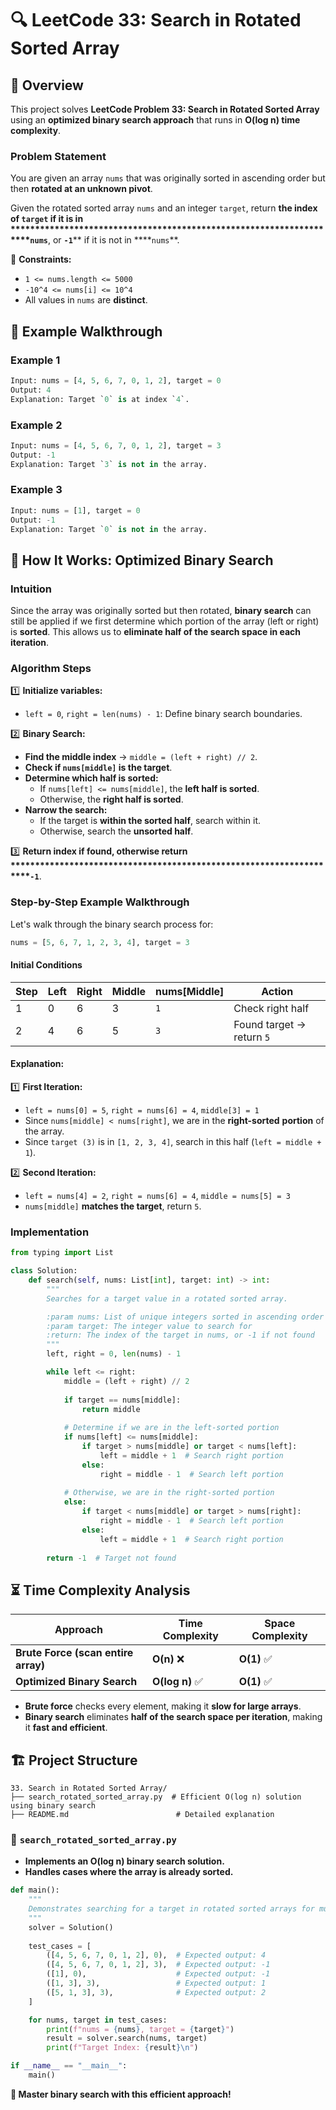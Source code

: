 # 🔍 **LeetCode 33: Search in Rotated Sorted Array**

## 📌 **Overview**

This project solves **LeetCode Problem 33: Search in Rotated Sorted Array** using an **optimized binary search approach** that runs in **O(log n) time complexity**.

### **Problem Statement**

You are given an array `nums` that was originally sorted in ascending order but then **rotated at an unknown pivot**.

Given the rotated sorted array `nums` and an integer `target`, return **the index of ********************************************************************`target`******************************************************************** if it is in \*\*\*\*\*\*\*\*\*\*\*\*\*\*\*\*\*\*\*\*\*\*\*\*\*\*\*\*\*\*\*\*\*\*\*\*\*\*\*\*\*\*\*\*\*\*\*\*\*\*\*\*\*\*\*\*\*\*\*\*\*\*\*\*****`nums`**, or **`-1`**\*\* if it is not in \*\*\*\*`nums`\*\*.

🔹 **Constraints:**

- `1 <= nums.length <= 5000`
- `-10^4 <= nums[i] <= 10^4`
- All values in `nums` are **distinct**.

## 🎯 **Example Walkthrough**

### **Example 1**

```python
Input: nums = [4, 5, 6, 7, 0, 1, 2], target = 0
Output: 4
Explanation: Target `0` is at index `4`.
```

### **Example 2**

```python
Input: nums = [4, 5, 6, 7, 0, 1, 2], target = 3
Output: -1
Explanation: Target `3` is not in the array.
```

### **Example 3**

```python
Input: nums = [1], target = 0
Output: -1
Explanation: Target `0` is not in the array.
```

## 🚀 **How It Works: Optimized Binary Search**

### **Intuition**

Since the array was originally sorted but then rotated, **binary search** can still be applied if we first determine which portion of the array (left or right) is **sorted**. This allows us to **eliminate half of the search space in each iteration**.

### **Algorithm Steps**

1️⃣ **Initialize variables:**

- `left = 0`, `right = len(nums) - 1`: Define binary search boundaries.

2️⃣ **Binary Search:**

- **Find the middle index** → `middle = (left + right) // 2`.
- **Check if ********************************************************************`nums[middle]`******************************************************************** is the target**.
- **Determine which half is sorted:**
  - If `nums[left] <= nums[middle]`, the **left half is sorted**.
  - Otherwise, the **right half is sorted**.
- **Narrow the search:**
  - If the target is **within the sorted half**, search within it.
  - Otherwise, search the **unsorted half**.

3️⃣ **Return index if found, otherwise return \*\*\*\*\*\*\*\*\*\*\*\*\*\*\*\*\*\*\*\*\*\*\*\*\*\*\*\*\*\*\*\*\*\*\*\*\*\*\*\*\*\*\*\*\*\*\*\*\*\*\*\*\*\*\*\*\*\*\*\*\*\*\*\*****`-1`**.

### **Step-by-Step Example Walkthrough**

Let's walk through the binary search process for:

```python
nums = [5, 6, 7, 1, 2, 3, 4], target = 3
```

#### **Initial Conditions**

| Step | Left | Right | Middle | nums[Middle] | Action                    |
| ---- | ---- | ----- | ------ | ------------ | ------------------------- |
| 1    | 0    | 6     | 3      | `1`          | Check right half          |
| 2    | 4    | 6     | 5      | `3`          | Found target → return `5` |

#### **Explanation:**

1️⃣ **First Iteration:**

- `left = nums[0] = 5`, `right = nums[6] = 4`, `middle[3] = 1`
- Since `nums[middle] < nums[right]`, we are in the **right-sorted** **portion** of the array.
- Since `target (3)` is in `[1, 2, 3, 4]`, search in this half (`left = middle + 1`).

2️⃣ **Second Iteration:**

- `left = nums[4] = 2`, `right = nums[6] = 4`, `middle = nums[5] = 3`
- `nums[middle]` **matches the target**, return `5`.

### **Implementation**

```python
from typing import List

class Solution:
    def search(self, nums: List[int], target: int) -> int:
        """
        Searches for a target value in a rotated sorted array.

        :param nums: List of unique integers sorted in ascending order but rotated
        :param target: The integer value to search for
        :return: The index of the target in nums, or -1 if not found
        """
        left, right = 0, len(nums) - 1

        while left <= right:
            middle = (left + right) // 2
            
            if target == nums[middle]:
                return middle
            
            # Determine if we are in the left-sorted portion
            if nums[left] <= nums[middle]:
                if target > nums[middle] or target < nums[left]:
                    left = middle + 1  # Search right portion
                else:
                    right = middle - 1  # Search left portion
            
            # Otherwise, we are in the right-sorted portion
            else:
                if target < nums[middle] or target > nums[right]:
                    right = middle - 1  # Search left portion
                else:
                    left = middle + 1  # Search right portion
        
        return -1  # Target not found
```

## ⏳ **Time Complexity Analysis**

| Approach                            | Time Complexity | Space Complexity |
| ----------------------------------- | --------------- | ---------------- |
| **Brute Force (scan entire array)** | **O(n)** ❌      | **O(1)** ✅       |
| **Optimized Binary Search**         | **O(log n)** ✅  | **O(1)** ✅       |

- **Brute force** checks every element, making it **slow for large arrays**.
- **Binary search** eliminates **half of the search space per iteration**, making it **fast and efficient**.

## 🏗 **Project Structure**

```
33. Search in Rotated Sorted Array/
├── search_rotated_sorted_array.py  # Efficient O(log n) solution using binary search
├── README.md                        # Detailed explanation
```

### 📝 **`search_rotated_sorted_array.py`**

- **Implements an O(log n) binary search solution.**
- **Handles cases where the array is already sorted.**

```python
def main():
    """
    Demonstrates searching for a target in rotated sorted arrays for multiple test cases.
    """
    solver = Solution()
    
    test_cases = [
        ([4, 5, 6, 7, 0, 1, 2], 0),  # Expected output: 4
        ([4, 5, 6, 7, 0, 1, 2], 3),  # Expected output: -1
        ([1], 0),                    # Expected output: -1
        ([1, 3], 3),                 # Expected output: 1
        ([5, 1, 3], 3),              # Expected output: 2
    ]

    for nums, target in test_cases:
        print(f"nums = {nums}, target = {target}")
        result = solver.search(nums, target)
        print(f"Target Index: {result}\n")

if __name__ == "__main__":
    main()
```

**🚀 Master binary search with this efficient approach!**

